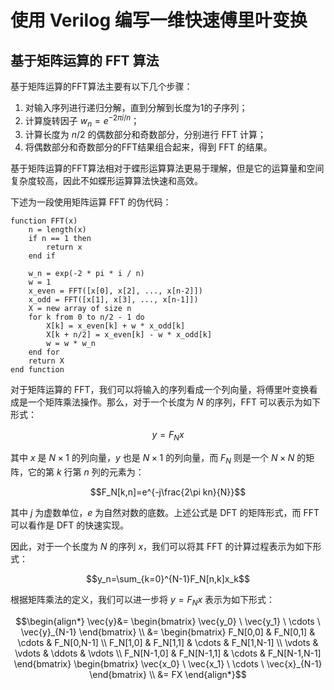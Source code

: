 # 使用 Verilog 编写一维快速傅里叶变换

## 基于矩阵运算的 FFT 算法

基于矩阵运算的FFT算法主要有以下几个步骤：

  1. 对输入序列进行递归分解，直到分解到长度为1的子序列；
  2. 计算旋转因子 $w_n = e^{-2\pi i/n}$；
  3. 计算长度为 $n/2$ 的偶数部分和奇数部分，分别进行 FFT 计算；
  4. 将偶数部分和奇数部分的FFT结果组合起来，得到 FFT 的结果。

基于矩阵运算的FFT算法相对于蝶形运算算法更易于理解，但是它的运算量和空间复杂度较高，因此不如蝶形运算算法快速和高效。

下述为一段使用矩阵运算 FFT 的伪代码：
```
function FFT(x)
    n = length(x)
    if n == 1 then
        return x
    end if

    w_n = exp(-2 * pi * i / n)
    w = 1
    x_even = FFT([x[0], x[2], ..., x[n-2]])
    x_odd = FFT([x[1], x[3], ..., x[n-1]])
    X = new array of size n
    for k from 0 to n/2 - 1 do
        X[k] = x_even[k] + w * x_odd[k]
        X[k + n/2] = x_even[k] - w * x_odd[k]
        w = w * w_n
    end for
    return X
end function
```

对于矩阵运算的 FFT，我们可以将输入的序列看成一个列向量，将傅里叶变换看成是一个矩阵乘法操作。那么，对于一个长度为 $N$ 的序列，FFT 可以表示为如下形式：

$$y = F_Nx$$

其中 $x$ 是 $N\times1$ 的列向量，$y$ 也是 $N\times1$ 的列向量，而 $F_N$ 则是一个 $N\times N$ 的矩阵，它的第 $k$ 行第 $n$ 列的元素为：

$$F_N[k,n]=e^{-j\frac{2\pi kn}{N}}$$

其中 $j$ 为虚数单位，$e$ 为自然对数的底数。上述公式是 DFT 的矩阵形式，而 FFT 可以看作是 DFT 的快速实现。

因此，对于一个长度为 $N$ 的序列 $x$，我们可以将其 FFT 的计算过程表示为如下形式：

$$y_n=\sum_{k=0}^{N-1}F_N[n,k]x_k$$

根据矩阵乘法的定义，我们可以进一步将 $y=F_Nx$ 表示为如下形式：

$$\begin{align*}
\vec{y}&= \begin{bmatrix} 
\vec{y_0} \ \vec{y_1} \ \cdots \ \vec{y}_{N-1} 
\end{bmatrix} \\
&= \begin{bmatrix} 
F_N[0,0] & F_N[0,1] & \cdots & F_N[0,N-1] \\
F_N[1,0] & F_N[1,1] & \cdots & F_N[1,N-1] \\ \vdots & \vdots & \ddots & \vdots \\ F_N[N-1,0] & F_N[N-1,1] & \cdots & F_N[N-1,N-1] 
\end{bmatrix} 
\begin{bmatrix} 
\vec{x_0} \ \vec{x_1} \ \cdots \ \vec{x}_{N-1} 
\end{bmatrix} \\
&= FX
\end{align*}$$